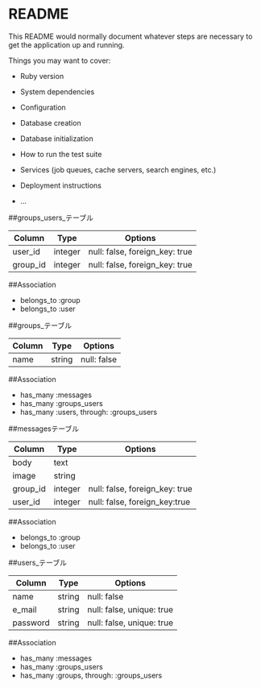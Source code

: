 # README

This README would normally document whatever steps are necessary to get the
application up and running.

Things you may want to cover:

* Ruby version

* System dependencies

* Configuration

* Database creation

* Database initialization

* How to run the test suite

* Services (job queues, cache servers, search engines, etc.)

* Deployment instructions

* ...

##groups_users_テーブル

|Column|Type|Options|
|------|----|-------|
|user_id|integer|null: false, foreign_key: true|
|group_id|integer|null: false, foreign_key: true|

##Association
- belongs_to :group
- belongs_to :user

##groups_テーブル

|Column|Type|Options|
|------|----|-------|
|name|string|null: false|

##Association
- has_many :messages
- has_many :groups_users
- has_many :users, through:  :groups_users

##messagesテーブル

|Column|Type|Options|
|------|----|-------|
|body|text||
|image|string||
|group_id|integer|null: false, foreign_key: true|
|user_id|integer|null: false, foreign_key:true|

##Association
- belongs_to :group
- belongs_to :user

##users_テーブル

|Column|Type|Options|
|------|----|-------|
|name|string|null: false|
|e_mail|string|null: false, unique: true|
|password|string|null: false, unique: true|

##Association
- has_many :messages
- has_many :groups_users
- has_many :groups, through:  :groups_users
